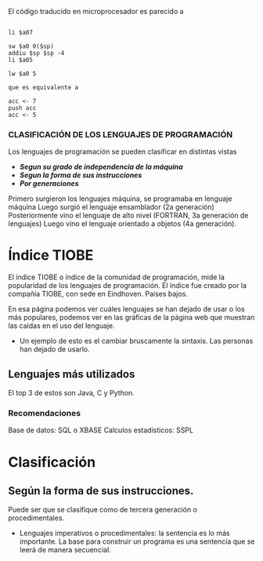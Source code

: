 El código traducido en microprocesador es parecido a 
```

li $a07

sw $a0 0($sp)
addiu $sp $sp -4
li $a05

lw $a0 5

que es equivalente a 

acc <- 7
push acc
acc <- 5

```

### CLASIFICACIÓN DE LOS LENGUAJES DE PROGRAMACIÓN

Los lenguajes de programación se pueden clasificar en distintas vistas

- ***Segun su grado de independencia de la máquina***
- ***Segun la forma de sus instrucciones***
- ***Por generaciones***

Primero surgieron los lenguajes máquina, se programaba en lenguaje máquina
Luego surgió el lenguaje ensamblador (2a generación)
Posteriormente vino el lenguaje de alto nivel (FORTRAN, 3a generación de lenguajes)
Luego vino el lenguaje orientado a objetos (4a generación).

# Índice TIOBE

El índice TIOBE o índice de la comunidad de programación, mide la popularidad de los lenguajes de programación. El índice fue creado por la compañía TIOBE, con sede en Eindhoven. Países bajos.

En esa página podemos ver cuáles lenguajes se han dejado de usar o los más populares, podemos ver en las gráficas de la página web que muestran las caídas en el uso del lenguaje.

- Un ejemplo de esto es el cambiar bruscamente la sintaxis. Las personas han dejado de usarlo. 

## Lenguajes más utilizados

El top 3 de estos son Java, C y Python. 

### Recomendaciones

Base de datos: SQL o XBASE
Calculos estadísticos: SSPL


# Clasificación
## Según la forma de sus instrucciones.

Puede ser que se clasifique como de tercera generación o procedimentales. 

- Lenguajes imperativos o procedimentales: la sentencia es lo más importante. La base para construir un programa es una sentencia que se leerá de manera secuencial.

